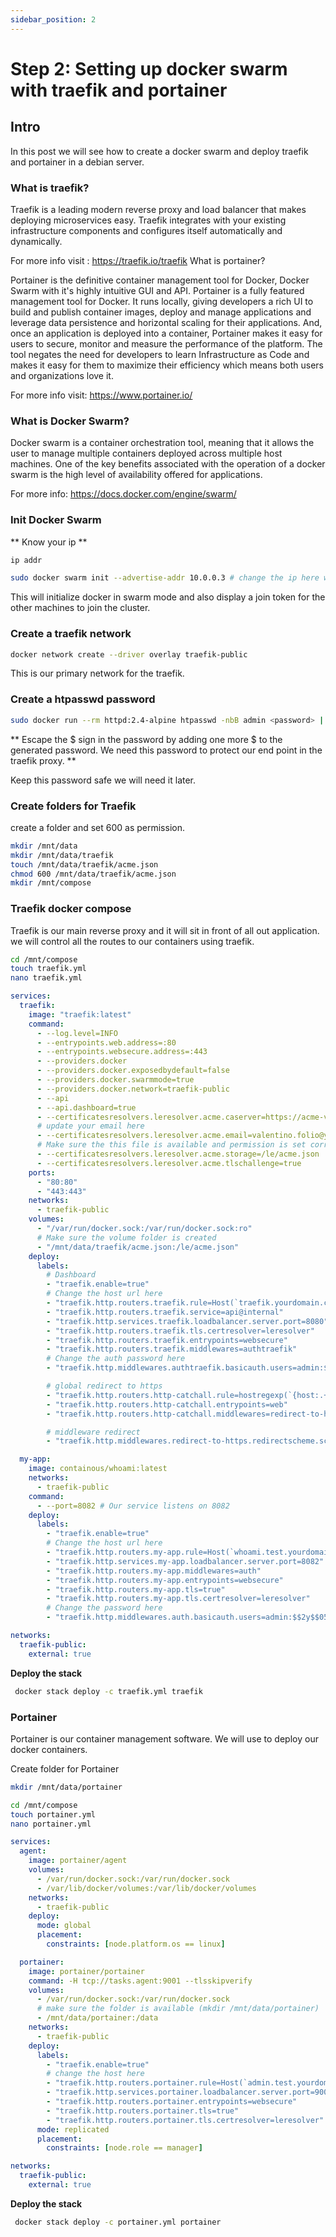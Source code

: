 ```yaml
---
sidebar_position: 2
---
```


# Step 2: Setting up docker swarm with traefik and portainer 

## Intro

In this post we will see how to create a docker swarm and deploy traefik and portainer in a debian server.
### What is traefik?

Traefik is a leading modern reverse proxy and load balancer that makes deploying microservices easy. Traefik integrates with your existing infrastructure components and configures itself automatically and dynamically.

For more info visit : https://traefik.io/traefik
What is portainer?

Portainer is the definitive container management tool for Docker, Docker Swarm with it's highly intuitive GUI and API. Portainer is a fully featured management tool for Docker. It runs locally, giving developers a rich UI to build and publish container images, deploy and manage applications and leverage data persistence and horizontal scaling for their applications. And, once an application is deployed into a container, Portainer makes it easy for users to secure, monitor and measure the performance of the platform. The tool negates the need for developers to learn Infrastructure as Code and makes it easy for them to maximize their efficiency which means both users and organizations love it.

For more info visit: https://www.portainer.io/

### What is Docker Swarm?

Docker swarm is a container orchestration tool, meaning that it allows the user to manage multiple containers deployed across multiple host machines. One of the key benefits associated with the operation of a docker swarm is the high level of availability offered for applications.

For more info: https://docs.docker.com/engine/swarm/

### Init Docker Swarm

** Know your ip **

```bash
ip addr
```
```bash
sudo docker swarm init --advertise-addr 10.0.0.3 # change the ip here with your machine ip
```

This will initialize docker in swarm mode and also display a join token for the other machines to join the cluster.

### Create a traefik network

```bash
docker network create --driver overlay traefik-public 
```

This is our primary network for the traefik.

### Create a htpasswd password

```bash
sudo docker run --rm httpd:2.4-alpine htpasswd -nbB admin <password> | cut -d ":" -f 2
```

** Escape the $ sign in the password by adding one more $ to the generated password. We need this password to protect our end point in the traefik proxy. **

Keep this password safe we will need it later.

### Create folders for Traefik

create a folder and set 600 as permission.

```bash
mkdir /mnt/data
mkdir /mnt/data/traefik
touch /mnt/data/traefik/acme.json
chmod 600 /mnt/data/traefik/acme.json
mkdir /mnt/compose 
```

### Traefik docker compose

Traefik is our main reverse proxy and it will sit in front of all out application. we will control all the routes to our containers using traefik.

```bash
cd /mnt/compose
touch traefik.yml
nano traefik.yml
```

```yaml
services:
  traefik:
    image: "traefik:latest"
    command:
      - --log.level=INFO
      - --entrypoints.web.address=:80
      - --entrypoints.websecure.address=:443
      - --providers.docker
      - --providers.docker.exposedbydefault=false
      - --providers.docker.swarmmode=true
      - --providers.docker.network=traefik-public
      - --api
      - --api.dashboard=true
      - --certificatesresolvers.leresolver.acme.caserver=https://acme-v02.api.letsencrypt.org/directory
      # update your email here
      - --certificatesresolvers.leresolver.acme.email=valentino.folio@yourdomain.com
      # Make sure the this file is available and permission is set correctly
      - --certificatesresolvers.leresolver.acme.storage=/le/acme.json
      - --certificatesresolvers.leresolver.acme.tlschallenge=true
    ports:
      - "80:80"
      - "443:443"
    networks:
      - traefik-public
    volumes:
      - "/var/run/docker.sock:/var/run/docker.sock:ro"
      # Make sure the volume folder is created
      - "/mnt/data/traefik/acme.json:/le/acme.json"
    deploy:
      labels:
        # Dashboard
        - "traefik.enable=true"
        # Change the host url here
        - "traefik.http.routers.traefik.rule=Host(`traefik.yourdomain.com`)"
        - "traefik.http.routers.traefik.service=api@internal"
        - "traefik.http.services.traefik.loadbalancer.server.port=8080"
        - "traefik.http.routers.traefik.tls.certresolver=leresolver"
        - "traefik.http.routers.traefik.entrypoints=websecure"
        - "traefik.http.routers.traefik.middlewares=authtraefik"
        # Change the auth password here
        - "traefik.http.middlewares.authtraefik.basicauth.users=admin:$$2y$$05$$bgRr0cehUg8CL8us4u80UuIsy.kDi9DjVNdCuXhVEHF626kIE5Glu" # user/password

        # global redirect to https
        - "traefik.http.routers.http-catchall.rule=hostregexp(`{host:.+}`)"
        - "traefik.http.routers.http-catchall.entrypoints=web"
        - "traefik.http.routers.http-catchall.middlewares=redirect-to-https"

        # middleware redirect
        - "traefik.http.middlewares.redirect-to-https.redirectscheme.scheme=https"

  my-app:
    image: containous/whoami:latest
    networks:
      - traefik-public
    command:
      - --port=8082 # Our service listens on 8082
    deploy:
      labels:
        - "traefik.enable=true"
        # Change the host url here
        - "traefik.http.routers.my-app.rule=Host(`whoami.test.yourdomain.com`)"
        - "traefik.http.services.my-app.loadbalancer.server.port=8082"
        - "traefik.http.routers.my-app.middlewares=auth"
        - "traefik.http.routers.my-app.entrypoints=websecure"
        - "traefik.http.routers.my-app.tls=true"
        - "traefik.http.routers.my-app.tls.certresolver=leresolver"
        # Change the password here
        - "traefik.http.middlewares.auth.basicauth.users=admin:$$2y$$05$$bgRr0cehUg8CL8us4u80UuIsy.kDi9DjVNdCuXhVEHF626kIE5Glu" # user/password

networks:
  traefik-public:
    external: true

```
**Deploy the stack**
```bash
 docker stack deploy -c traefik.yml traefik
```


### Portainer

Portainer is our container management software. We will use to deploy our docker containers.

Create folder for Portainer

```bash
mkdir /mnt/data/portainer
```

```bash
cd /mnt/compose
touch portainer.yml
nano portainer.yml
```

```yml
services:
  agent:
    image: portainer/agent
    volumes:
      - /var/run/docker.sock:/var/run/docker.sock
      - /var/lib/docker/volumes:/var/lib/docker/volumes
    networks:
      - traefik-public
    deploy:
      mode: global
      placement:
        constraints: [node.platform.os == linux]

  portainer:
    image: portainer/portainer
    command: -H tcp://tasks.agent:9001 --tlsskipverify
    volumes:
      - /var/run/docker.sock:/var/run/docker.sock
      # make sure the folder is available (mkdir /mnt/data/portainer)
      - /mnt/data/portainer:/data
    networks:
      - traefik-public
    deploy:
      labels:
        - "traefik.enable=true"
        # change the host here
        - "traefik.http.routers.portainer.rule=Host(`admin.test.yourdomain.com`)"
        - "traefik.http.services.portainer.loadbalancer.server.port=9000"
        - "traefik.http.routers.portainer.entrypoints=websecure"
        - "traefik.http.routers.portainer.tls=true"
        - "traefik.http.routers.portainer.tls.certresolver=leresolver"
      mode: replicated
      placement:
        constraints: [node.role == manager]

networks:
  traefik-public:
    external: true
```

**Deploy the stack**
```bash
 docker stack deploy -c portainer.yml portainer
```